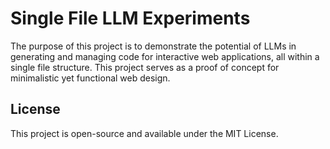 # Single File LLM Experiments

The purpose of this project is to demonstrate the potential of LLMs in generating and managing code for interactive web applications, all within a single file structure. This project serves as a proof of concept for minimalistic yet functional web design.

## License

This project is open-source and available under the MIT License.
